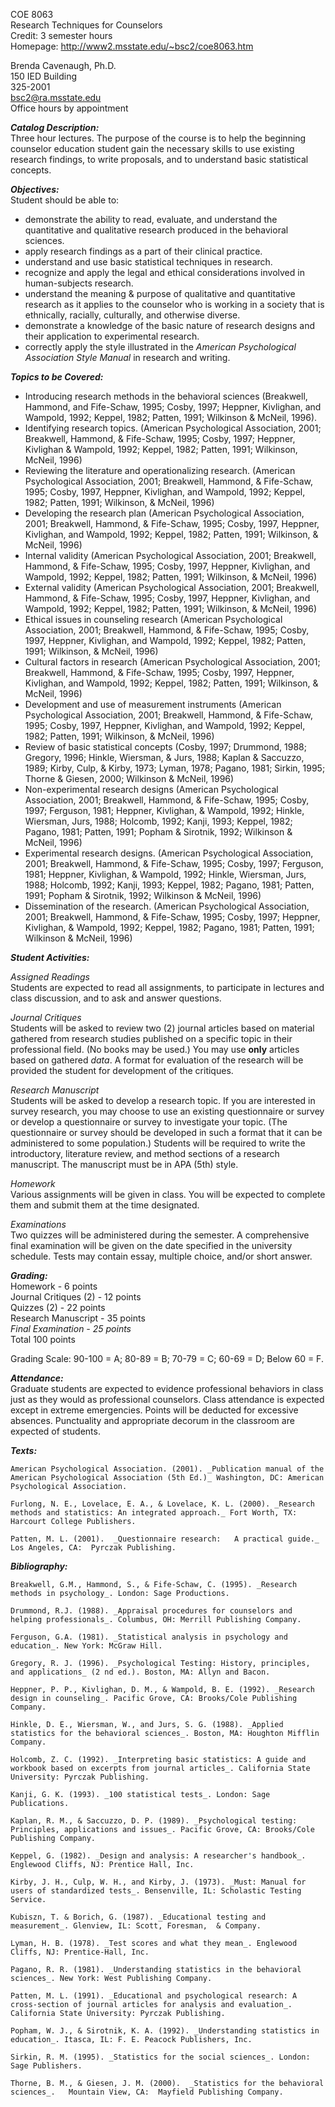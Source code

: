 COE 8063  
Research Techniques for Counselors  
Credit: 3 semester hours  
Homepage:  http://www2.msstate.edu/~bsc2/coe8063.htm

  

Brenda Cavenaugh, Ph.D.  
150 IED Building  
325-2001  
[bsc2@ra.msstate.edu](mailto:bsc2@ra.msstate.edu)  
Office hours by appointment

**_Catalog Description:_**  
Three hour lectures. The purpose of the course is to help the beginning
counselor education student gain the necessary skills to use existing research
findings, to write proposals, and to understand basic statistical concepts.

**_Objectives:_**  
Student should be able to:

  * demonstrate the ability to read, evaluate, and understand the quantitative and qualitative research produced in the behavioral sciences.
  * apply research findings as a part of their clinical practice.
  * understand and use basic statistical techniques in research.
  * recognize and apply the legal and ethical considerations involved in human-subjects research.
  * understand the meaning & purpose of qualitative and quantitative research as it applies to the counselor who is working in a society that is ethnically, racially, culturally, and otherwise diverse.
  * demonstrate a knowledge of the basic nature of research designs and their application to experimental research.
  * correctly apply the style illustrated in the _American Psychological Association Style Manual_ in research and writing.

**_Topics to be Covered:_**

  * Introducing research methods in the behavioral sciences (Breakwell, Hammond, and Fife-Schaw, 1995; Cosby, 1997; Heppner, Kivlighan, and Wampold, 1992; Keppel, 1982; Patten, 1991; Wilkinson & McNeil, 1996).
  * Identifying research topics. (American Psychological Association, 2001; Breakwell, Hammond, & Fife-Schaw, 1995; Cosby, 1997; Heppner, Kivlighan & Wampold, 1992; Keppel, 1982; Patten, 1991; Wilkinson, McNeil, 1996)
  * Reviewing the literature and operationalizing research. (American Psychological Association, 2001; Breakwell, Hammond, & Fife-Schaw, 1995; Cosby, 1997, Heppner, Kivlighan, and Wampold, 1992; Keppel, 1982; Patten, 1991; Wilkinson, & McNeil, 1996)
  * Developing the research plan (American Psychological Association, 2001; Breakwell, Hammond, & Fife-Schaw, 1995; Cosby, 1997, Heppner, Kivlighan, and Wampold, 1992; Keppel, 1982; Patten, 1991; Wilkinson, & McNeil, 1996)
  * Internal validity (American Psychological Association, 2001; Breakwell, Hammond, & Fife-Schaw, 1995; Cosby, 1997, Heppner, Kivlighan, and Wampold, 1992; Keppel, 1982; Patten, 1991; Wilkinson, & McNeil, 1996)
  * External validity (American Psychological Association, 2001; Breakwell, Hammond, & Fife-Schaw, 1995; Cosby, 1997, Heppner, Kivlighan, and Wampold, 1992; Keppel, 1982; Patten, 1991; Wilkinson, & McNeil, 1996)
  * Ethical issues in counseling research (American Psychological Association, 2001; Breakwell, Hammond, & Fife-Schaw, 1995; Cosby, 1997, Heppner, Kivlighan, and Wampold, 1992; Keppel, 1982; Patten, 1991; Wilkinson, & McNeil, 1996)
  * Cultural factors in research (American Psychological Association, 2001; Breakwell, Hammond, & Fife-Schaw, 1995; Cosby, 1997, Heppner, Kivlighan, and Wampold, 1992; Keppel, 1982; Patten, 1991; Wilkinson, & McNeil, 1996)
  * Development and use of measurement instruments (American Psychological Association, 2001; Breakwell, Hammond, & Fife-Schaw, 1995; Cosby, 1997, Heppner, Kivlighan, and Wampold, 1992; Keppel, 1982; Patten, 1991; Wilkinson, & McNeil, 1996)
  * Review of basic statistical concepts (Cosby, 1997; Drummond, 1988; Gregory, 1996; Hinkle, Wiersman, & Jurs, 1988; Kaplan & Saccuzzo, 1989; Kirby, Culp, & Kirby, 1973; Lyman, 1978; Pagano, 1981; Sirkin, 1995; Thorne & Giesen, 2000; Wilkinson & McNeil, 1996)
  * Non-experimental research designs (American Psychological Association, 2001; Breakwell, Hammond, & Fife-Schaw, 1995; Cosby, 1997; Ferguson, 1981; Heppner, Kivlighan, & Wampold, 1992; Hinkle, Wiersman, Jurs, 1988; Holcomb, 1992; Kanji, 1993; Keppel, 1982; Pagano, 1981; Patten, 1991; Popham & Sirotnik, 1992; Wilkinson & McNeil, 1996)
  * Experimental research designs. (American Psychological Association, 2001; Breakwell, Hammond, & Fife-Schaw, 1995; Cosby, 1997; Ferguson, 1981; Heppner, Kivlighan, & Wampold, 1992; Hinkle, Wiersman, Jurs, 1988; Holcomb, 1992; Kanji, 1993; Keppel, 1982; Pagano, 1981; Patten, 1991; Popham & Sirotnik, 1992; Wilkinson & McNeil, 1996)
  * Dissemination of the research. (American Psychological Association, 2001; Breakwell, Hammond, & Fife-Schaw, 1995; Cosby, 1997; Heppner, Kivlighan, & Wampold, 1992; Keppel, 1982; Pagano, 1981; Patten, 1991; Wilkinson & McNeil, 1996)

**_Student Activities:_**

_Assigned Readings_  
Students are expected to read all assignments, to participate in lectures and
class discussion, and to ask and answer questions.

_Journal Critiques_  
Students will be asked to review two (2) journal articles based on material
gathered from research studies published on a specific topic in their
professional field. (No books may be used.) You may use **only** articles
based on gathered _data_. A format for evaluation of the research will be
provided the student for development of the critiques.

_Research Manuscript_  
Students will be asked to develop a research topic. If you are interested in
survey research, you may choose to use an existing questionnaire or survey or
develop a questionnaire or survey to investigate your topic. (The
questionnaire or survey should be developed in such a format that it can be
administered to some population.) Students will be required to write the
introductory, literature review, and method sections of a research manuscript.
The manuscript must be in APA (5th) style.

_Homework_  
Various assignments will be given in class. You will be expected to complete
them and submit them at the time designated.

_Examinations_  
Two quizzes will be administered during the semester. A comprehensive final
examination will be given on the date specified in the university schedule.
Tests may contain essay, multiple choice, and/or short answer.  


**_Grading:_**  
Homework -  6 points  
Journal Critiques (2) -  12 points  
Quizzes (2) -  22 points  
Research Manuscript -  35 points  
_Final Examination -   25 points_  
Total 100 points

Grading Scale: 90-100 = A; 80-89 = B; 70-79 = C; 60-69 = D; Below 60 = F.  


**_Attendance:_**  
Graduate students are expected to evidence professional behaviors in class
just as they would as professional counselors. Class attendance is expected
except in extreme emergencies. Points will be deducted for excessive absences.
Punctuality and appropriate decorum in the classroom are expected of students.

**_Texts:_**

    American Psychological Association. (2001). _Publication manual of the American Psychological Association (5th Ed.)_ Washington, DC: American Psychological Association.

    Furlong, N. E., Lovelace, E. A., & Lovelace, K. L. (2000). _Research methods and statistics: An integrated approach._ Fort Worth, TX: Harcourt College Publishers.

    Patten, M. L. (2001).  _Questionnaire research:   A practical guide._  Los Angeles, CA:  Pyrczak Publishing.   


**_Bibliography:_**

    Breakwell, G.M., Hammond, S., & Fife-Schaw, C. (1995). _Research methods in psychology_. London: Sage Productions.

    Drummond, R.J. (1988). _Appraisal procedures for counselors and helping professionals_. Columbus, OH: Merrill Publishing Company.

    Ferguson, G.A. (1981). _Statistical analysis in psychology and education_. New York: McGraw Hill.

    Gregory, R. J. (1996). _Psychological Testing: History, principles, and applications_ (2 nd ed.). Boston, MA: Allyn and Bacon.

    Heppner, P. P., Kivlighan, D. M., & Wampold, B. E. (1992). _Research design in counseling_. Pacific Grove, CA: Brooks/Cole Publishing Company.

    Hinkle, D. E., Wiersman, W., and Jurs, S. G. (1988). _Applied statistics for the behavioral sciences_. Boston, MA: Houghton Mifflin Company.

    Holcomb, Z. C. (1992). _Interpreting basic statistics: A guide and workbook based on excerpts from journal articles_. California State University: Pyrczak Publishing.

    Kanji, G. K. (1993). _100 statistical tests_. London: Sage Publications.

    Kaplan, R. M., & Saccuzzo, D. P. (1989). _Psychological testing: Principles, applications and issues_. Pacific Grove, CA: Brooks/Cole Publishing Company.

    Keppel, G. (1982). _Design and analysis: A researcher's handbook_. Englewood Cliffs, NJ: Prentice Hall, Inc.

    Kirby, J. H., Culp, W. H., and Kirby, J. (1973). _Must: Manual for users of standardized tests_. Bensenville, IL: Scholastic Testing Service.

    Kubiszn, T. & Borich, G. (1987). _Educational testing and measurement_. Glenview, IL: Scott, Foresman,  & Company.

    Lyman, H. B. (1978). _Test scores and what they mean_. Englewood Cliffs, NJ: Prentice-Hall, Inc.

    Pagano, R. R. (1981). _Understanding statistics in the behavioral sciences_. New York: West Publishing Company.

    Patten, M. L. (1991). _Educational and psychological research: A cross-section of journal articles for analysis and evaluation_. California State University: Pyrczak Publishing.

    Popham, W. J., & Sirotnik, K. A. (1992). _Understanding statistics in education_. Itasca, IL: F. E. Peacock Publishers, Inc.

    Sirkin, R. M. (1995). _Statistics for the social sciences_. London: Sage Publishers.

    Thorne, B. M., & Giesen, J. M. (2000).  _Statistics for the behavioral sciences_.   Mountain View, CA:  Mayfield Publishing Company.

    


